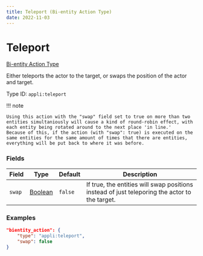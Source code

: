 ```yaml
---
title: Teleport (Bi-entity Action Type)
date: 2022-11-03
---
```


# Teleport

[Bi-entity Action Type](../bientity_action_types.md)

Either teleports the actor to the target, or swaps the position of the actor and target.

Type ID: `appli:teleport`

!!! note

    Using this action with the "swap" field set to true on more than two entities simultaniously will cause a kind of round-robin effect, with each entity being rotated around to the next place 'in line.'
    Because of this, if the action (with "swap": true) is executed on the same entities for the same amount of times that there are entities, everything will be put back to where it was before.


### Fields

Field  | Type | Default | Description
-------|------|---------|-------------
`swap` | [Boolean](https://origins.readthedocs.io/en/latest/types/data_types/boolean/) | `false` | If true, the entities will swap positions instead of just teleporing the actor to the target.


### Examples

```json
"bientity_action": {
    "type": "appli:teleport",
    "swap": false
}
```